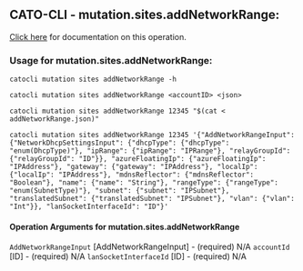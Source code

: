 
## CATO-CLI - mutation.sites.addNetworkRange:
[Click here](https://api.catonetworks.com/documentation/#mutation-addNetworkRange) for documentation on this operation.

### Usage for mutation.sites.addNetworkRange:

`catocli mutation sites addNetworkRange -h`

`catocli mutation sites addNetworkRange <accountID> <json>`

`catocli mutation sites addNetworkRange 12345 "$(cat < addNetworkRange.json)"`

`catocli mutation sites addNetworkRange 12345 '{"AddNetworkRangeInput": {"NetworkDhcpSettingsInput": {"dhcpType": {"dhcpType": "enum(DhcpType)"}, "ipRange": {"ipRange": "IPRange"}, "relayGroupId": {"relayGroupId": "ID"}}, "azureFloatingIp": {"azureFloatingIp": "IPAddress"}, "gateway": {"gateway": "IPAddress"}, "localIp": {"localIp": "IPAddress"}, "mdnsReflector": {"mdnsReflector": "Boolean"}, "name": {"name": "String"}, "rangeType": {"rangeType": "enum(SubnetType)"}, "subnet": {"subnet": "IPSubnet"}, "translatedSubnet": {"translatedSubnet": "IPSubnet"}, "vlan": {"vlan": "Int"}}, "lanSocketInterfaceId": "ID"}'`

#### Operation Arguments for mutation.sites.addNetworkRange ####
`AddNetworkRangeInput` [AddNetworkRangeInput] - (required) N/A 
`accountId` [ID] - (required) N/A 
`lanSocketInterfaceId` [ID] - (required) N/A 
